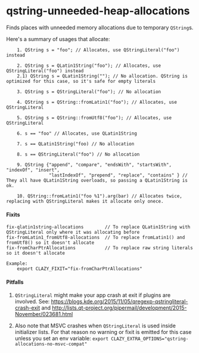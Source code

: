 # qstring-unneeded-heap-allocations

Finds places with unneeded memory allocations due to temporary `QString`s.

Here's a summary of usages that allocate:
```
    1. QString s = "foo"; // Allocates, use QStringLiteral("foo") instead

    2. QString s = QLatin1String("foo"); // Allocates, use QStringLiteral("foo") instead
    2.1) QString s = QLatin1String(""); // No allocation. QString is optimized for this case, so it's safe for empty literals

    3. QString s = QStringLiteral("foo"); // No allocation

    4. QString s = QString::fromLatin1("foo"); // Allocates, use QStringLiteral

    5. QString s = QString::fromUtf8("foo"); // Allocates, use QStringLiteral

    6. s == "foo" // Allocates, use QLatin1String

    7. s == QLatin1String("foo) // No allocation

    8. s == QStringLiteral("foo") // No allocation

    9. QString {"append", "compare", "endsWith", "startsWith", "indexOf", "insert",
                "lastIndexOf", "prepend", "replace", "contains" } // They all have QLatin1String overloads, so passing a QLatin1String is ok.

    10. QString::fromLatin1("foo %1").arg(bar) // Allocates twice, replacing with QStringLiteral makes it allocate only onece.
```

#### Fixits
    fix-qlatin1string-allocations        // To replace QLatin1String with QStringLiteral only where it was allocating before
    fix-fromLatin1_fromUtf8-allocations  // To replace fromLatin1() and fromUtf8() so it doesn't allocate
    fix-fromCharPtrAllocations           // To replace raw string literals so it doesn't allocate

    Example:
        export CLAZY_FIXIT="fix-fromCharPtrAllocations"

#### Pitfalls

1. `QStringLiteral` might make your app crash at exit if plugins are involved.
See:
https://blogs.kde.org/2015/11/05/qregexp-qstringliteral-crash-exit and
http://lists.qt-project.org/pipermail/development/2015-November/023681.html

2. Also note that MSVC crashes when `QStringLiteral` is used inside initializer lists. For that reason no warning or fixit is emitted for this case unless you set an env variable:
        `export CLAZY_EXTRA_OPTIONS="qstring-allocations-no-msvc-compat"`
